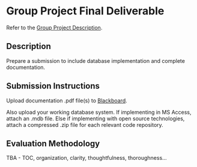 # Group Project Final Deliverable

Refer to the [Group Project Description](PROJECT.md).

## Description

Prepare a submission to include database implementation and complete documentation.

## Submission Instructions

Upload documentation .pdf file(s) to [Blackboard](https://blackboard.gwu.edu/webapps/assignment/uploadAssignment?content_id=_6858168_1&course_id=_260328_1&assign_group_id=&mode=cpview).

Also upload your working database system.
 If implementing in MS Access, attach an .mdb file.
 Else if implementing with open source technologies, attach a compressed .zip file for each relevant code repository.

## Evaluation Methodology

TBA - TOC, organization, clarity, thoughtfulness, thoroughness...
